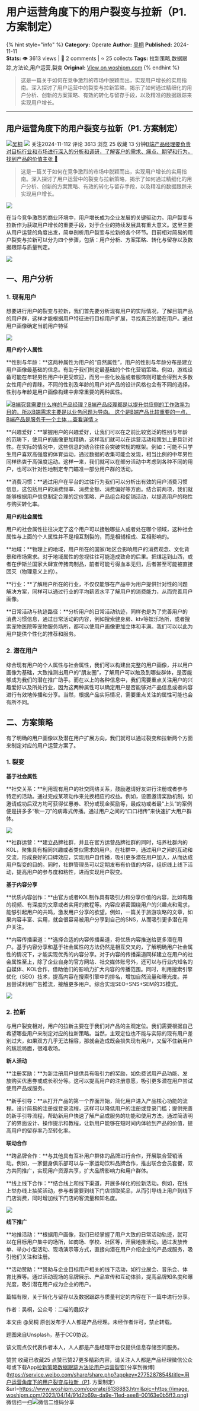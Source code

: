 # 用户运营角度下的用户裂变与拉新（P1. 方案制定）
{% hint style="info" %}
**Category:** Operate
**Author:** [吴桐](https://www.woshipm.com/u/913959)
**Published:** 2024-11-11  
**Stats:** 👁️ 3613 views | 💬 2 comments | ⭐ 25 collects
**Tags:** 拉新策略,数据跟踪,方法论,用户运营,裂变
**Original:** [View on woshipm.com](https://www.woshipm.com/operate/6138883.html)
{% endhint %}
> 这是一篇关于如何在竞争激烈的市场中脱颖而出，实现用户增长的实用指南。深入探讨了用户运营中的裂变与拉新策略，揭示了如何通过精细化的用户分析、创新的方案策略、有效的转化与留存手段，以及精准的数据跟踪来实现用户增长。

---

## 用户运营角度下的用户裂变与拉新（P1. 方案制定）

[![](https://static.woshipm.com/view/woshipm_api_def_20240330203607_2418.jpg?imageView2/1/w/72/h/72/q/100)](https://www.woshipm.com/u/913959)[吴桐](https://www.woshipm.com/u/913959) ![](https://static.woshipm.com/tag/1101_1@2x.png) 关注2024-11-112 评论 3613 浏览 25 收藏 13 分钟[B端产品经理要负责对目标行业和市场进行深入的分析和调研，了解客户的需求、痛点、期望和行为，找到产品的价值主张 🔗](https://ke.qidianla.com/courses/bcpm)

> 这是一篇关于如何在竞争激烈的市场中脱颖而出，实现用户增长的实用指南。深入探讨了用户运营中的裂变与拉新策略，揭示了如何通过精细化的用户分析、创新的方案策略、有效的转化与留存手段，以及精准的数据跟踪来实现用户增长。

![](https://image.woshipm.com/2023/04/14/91d2b69a-da9e-11ed-aee8-00163e0b5ff3.png)

在当今竞争激烈的商业环境中，用户增长成为企业发展的关键驱动力。用户裂变与拉新作为获取用户增长的重要手段，对于企业的持续发展具有重大意义。这里主要从用户运营的角度出发，简单剖析用户裂变与拉新的各个环节。目前相对简易的用户裂变与拉新可以分为四个步骤，包括：用户分析、方案策略、转化与留存以及数据跟踪与质量判定。

![](https://image.woshipm.com/wp-files/2024/11/PPXnSSXxkn2Iw2zMwaAc.png)

## 一、用户分析

### 1\. 现有用户

想要进行用户的裂变与拉新，我们首先要分析现有用户的实际情况，了解目前产品的用户群，这样才能根据用户特征进行目标用户扩展，寻找真正的潜在用户。通过用户画像确定当前用户特征

![](https://image.woshipm.com/wp-files/2024/11/4iKb4lwh72QuSTcpdj5f.png)

**用户的个人属性**

**性别与年龄：**这两种属性为用户的“自然属性”，用户的性别与年龄分布是建立用户画像最基础的信息。有助于我们制定最基础的个性化营销策略。例如，游戏设备可能在年轻男性用户中更受欢迎，而另一些化妆品或者服饰则可能会得到大多数女性用户的青睐。不同的性别及年龄的用户对产品的设计风格也会有不同的选择，性别与年龄是用户画像构建中非常重要的两种属性。

[![](https://image.woshipm.com/2023/08/02/f7cafd68-30e3-11ee-9da3-00163e0b5ff3.png)B端究竟需要什么样的产品经理？B端产品经理都是以提升供应侧的工作效率为目的，所以B端需求主要是以业务问题为导向。 这个是B端产品比较重要的一点，B端产品是服务于一个主体 ...查看详情 >](https://ke.qidianla.com/courses/bcpm)

**兴趣爱好：**掌握用户的兴趣爱好，让我们可以在之前比较宽泛的性别与年龄的范畴下，使用户的画像更加精确，这样我们就可以在运营活动和策划上更具针对性。在实际的情况中，这些信息的结合往往会突破常规的框架。例如：可能不只学生用户喜欢高强度的体育运动，通过数据的收集可能会发现，相当比例的中年男性同样热衷于高强度运动。这样一来，我们就可以在部分活动中考虑到各种不同的用户，也可以针对性地制定专门瞄准一部分用户群的活动。

**消费习惯：**通过用户在平台的过往行为我们可以分析出有效的用户消费习惯信息，这包括用户的消费频率、消费金额、消费偏好等方面。结合前两项，我们就能够根据用户信息制定合理的定价策略、产品组合和促销活动，以提高用户的粘性与购买转化率。

**用户的社会属性**

用户的社会属性往往决定了这个用户可以接触哪些人或者处在哪个领域，这种社会属性与上面的个人属性并不是相互割裂的，而是相辅相成、互相影响的。

**地域：**物理上的地域，用户所在的国家/地区会影响用户的消费观念、文化背景和市场需求。对于地域属性的忽视往往可能造成致命的后果。把煤运到山西，或者在伊斯兰国家大肆宣传猪肉制品，前者可能亏得血本无归，后者甚至可能被直接团灭（物理意义上的）。

**行业：**了解用户所在的行业，不仅仅能够在产品中为用户提供针对性的问题解决方案，同样可以通过行业的平均薪资水平了解用户的消费能力，从而完善用户画像。

**日常活动与轨迹路径：**分析用户的日常活动轨迹，同样也是为了完善用户的消费习惯信息，通过日常活动的内容，例如搜索健身房、ktv等娱乐场所，或者搜索宠物医院等宠物服务场所，都可以使用户画像更加立体和丰满。我们可以以此为用户提供个性化的推荐和服务。

### 2\. 潜在用户

综合现有用户的个人属性与社会属性，我们可以构建出完整的用户画像，并以用户画像为基础，大致推测出用户的“朋友圈”，了解用户可以触及到哪些群体，是否能够成为我们的潜在推广助手。而在以上的各种信息中，我们需要重点关注用户的兴趣爱好以及所处行业，因为这两种属性可以确定用户是否能够对产品信息或者内容进行有效地传播和分享。当然，根据产品实际情况，需要重点关注的属性可能也会有所不同。

## 二、方案策略

有了明确的用户画像以及潜在用户扩展方向，我们就可以通过裂变和拉新两个方面来制定对应的用户运营方案了。

### 1\. 裂变

**基于社会属性**

**社交关系：**利用现有用户的社交网络关系，鼓励邀请好友进行注册或者参与特定的活动。通过完成某项动作来兑换相应的权益。例如，设置邀请奖励机制，如邀请成功后双方均可获得优惠券、积分或现金奖励等，最成功或者最“上头”的案例便是拼多多“砍一刀”的病毒式传播。通过用户之间的“口口相传”来快速扩大用户群体。

![](https://image.woshipm.com/wp-files/2024/11/oOFFckRqUHkOl0z8M7bg.png)

**社群运营：**建立品牌社群，并且在官方运营品牌社群的同时，培养社群内的KOL，聚集具有相同兴趣或者类似需求的用户。在社群中，通过用户之间的互动和交流，形成良好的口碑效应，实现用户自传播，吸引更多潜在用户加入，从而达成用户裂变的目的。同时，社群管理员可以定期发布有价值的内容，组织线上线下活动，提高用户的参与度和粘性，进而实现用户裂变。

**基于内容分享**

**优质内容创作：**由官方或者KOL制作具有吸引力和分享价值的内容，比如有趣的视频、有深度的文章或者实用的教程等。内容应紧密围绕用户的兴趣点和需求，能够引起用户的共鸣，激发用户分享的欲望。例如，一篇关于旅游攻略的文章，如果内容丰富、实用，就会很容易被用户分享到自己的SNS，从而吸引更多潜在用户关注。

**内容传播渠道：**选择合适的内容传播渠道，将优质内容推送给更多潜在用户。基于内容分享和基于社会属性的方法仍然是相互交叉的，了解明确用户社会属性的情况下，才能实现优秀的内容分享。对于内容的传播渠道同样建立在用户的社会属性至上，除了企业自身的官方网站、社交媒体账号外，还可以与行业内知名的自媒体、KOL合作，借助他们的影响力扩大内容的传播范围。同时，利用搜索引擎优化（SEO）技术，提高内容在搜索引擎中的排名，增加自然流量和曝光度。并且尝试利用广告推流，接触更多用户。综合实现SEO+SNS+SEM的3S模式。

![](https://image.woshipm.com/wp-files/2024/11/8BjzhM4F6bRtkMRa0TVe.png)

### 2\. 拉新

与用户裂变相对，用户的拉新主要在于我们对产品的主观定位。我们需要根据自己希望哪些用户来制定对应的拉新策略。当然，主观定位也不能与实际的现有用户差别过大，如果双方几乎无法相容，那就会造成既会损失现有用户，又留不住新用户的尴尬局面，很难收场。

**新人活动**

**注册奖励：**为新注册用户提供具有吸引力的奖励，如免费试用产品功能、发放购买优惠券或成长积分等。这可以提高用户的注册意愿，吸引更多潜在用户尝试使用产品或服务。

**新手引导：**从打开产品的第一个界面开始，简化用户进入产品核心功能的流程。设计简易的注册或登录流程，这样可以降低用户的注册或登录门槛；提供完善的新手引导流程，帮助新用户快速了解产品或服务的功能和使用方法。通过简洁明了的界面设计、操作提示和教程，让新用户能够在短时间内体验到产品的价值，提高用户的留存率乃至转化率。

**联动合作**

**跨品牌合作：**与其他具有互补用户群体的品牌进行合作，开展联合营销活动。例如，一家健身俱乐部可以与一家运动饮料品牌合作，推出联合会员套餐，双方共同推广，实现用户资源共享，扩大品牌影响力和用户群体。

**线上线下合作：**结合线上和线下渠道，开展多样化的拉新活动。例如，在线上举办线上抽奖活动，参与者需要到线下门店领取奖品，从而引导线上用户到线下门店消费，同时增加线下门店的客流量和知名度。

![](https://image.woshipm.com/wp-files/2024/11/S3DDvNYUkocHSbQhs0Oj.png)

**线下推广**

**地推活动：**根据用户画像，我们已经掌握了用户大致的日常活动轨迹，就可以在目标用户集中的场所，如商场、学校、社区等，开展地推活动。通过发放传单、举办小型活动、现场演示等方式，直接向潜在用户介绍企业的产品或服务，吸引他们关注和注册。

**活动赞助：**赞助与企业目标用户相关的线下活动，如行业展会、音乐会、体育比赛等。通过活动现场的品牌展示、产品宣传和互动体验，提高品牌知名度和曝光度，吸引潜在用户成为企业的用户。

篇幅有限，关于转化与留存以及数据跟踪与质量判定的内容在下一篇中进行分享。

作者：吴桐，公众号：二喵的蠢奴才

本文由 @吴桐 原创发布于人人都是产品经理。未经作者许可，禁止转载。

题图来自Unsplash，基于CC0协议。

该文观点仅代表作者本人，人人都是产品经理平台仅提供信息存储空间服务。

赞赏 收藏已收藏25 点赞已赞27更多精彩内容，请关注人人都是产品经理微信公众号或下载App[拉新策略](https://www.woshipm.com/tag/%e6%8b%89%e6%96%b0%e7%ad%96%e7%95%a5)[数据跟踪](https://www.woshipm.com/tag/%e6%95%b0%e6%8d%ae%e8%b7%9f%e8%b8%aa)[方法论](https://www.woshipm.com/tag/%e6%96%b9%e6%b3%95%e8%ae%ba)[用户运营](https://www.woshipm.com/tag/%e7%94%a8%e6%88%b7%e8%bf%90%e8%90%a5)[裂变](https://www.woshipm.com/tag/%e8%a3%82%e5%8f%98)[分享到微博](https://service.weibo.com/share/share.php?appkey=2775287854&title=用户运营角度下的用户裂变与拉新（P1. 方案制定）&url=https://www.woshipm.com/operate/6138883.html&pic=https://image.woshipm.com/2023/04/14/91d2b69a-da9e-11ed-aee8-00163e0b5ff3.png)微信扫一扫![微信二维码](https://api.pwmqr.com/qrcode/create/?url=https://www.woshipm.com/operate/6138883.html)分享